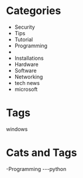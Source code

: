 # Categories
- Security
- Tips
- Tutorial
- Programming
-
- Installations
- Hardware
- Software
- Networking
- tech news
-  microsoft

# Tags
windows

# Cats and Tags
-Programming
---python
